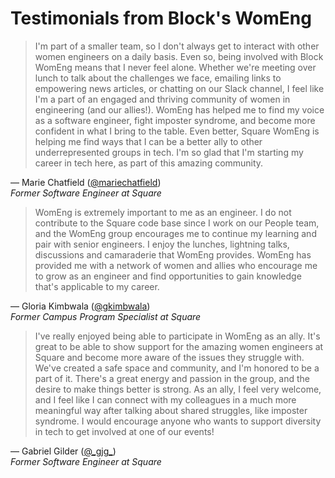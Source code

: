 # Testimonials from Block's WomEng

> I'm part of a smaller team, so I don't always get to interact with other women engineers on a daily basis. Even so, being involved with Block WomEng means that I never feel alone. Whether we're meeting over lunch to talk about the challenges we face, emailing links to empowering news articles, or chatting on our Slack channel, I feel like I'm a part of an engaged and thriving community of women in engineering (and our allies!). WomEng has helped me to find my voice as a software engineer, fight imposter syndrome, and become more confident in what I bring to the table. Even better, Square WomEng is helping me find ways that I can be a better ally to other underrepresented groups in tech. I'm so glad that I'm starting my career in tech here, as part of this amazing community.

— Marie Chatfield ([@mariechatfield](https://twitter.com/mariechatfield))  
_Former Software Engineer at Square_


> WomEng is extremely important to me as an engineer. I do not contribute to the Square code base since I work on our People team, and the WomEng group encourages me to continue my learning and pair with senior engineers. I enjoy the lunches, lightning talks, discussions and camaraderie that WomEng provides. WomEng has provided me with a network of women and allies who encourage me to grow as an engineer and find opportunities to gain knowledge that's applicable to my career. 

— Gloria Kimbwala ([@gkimbwala](https://twitter.com/gkimbwala))  
_Former Campus Program Specialist at Square_


> I've really enjoyed being able to participate in WomEng as an ally. It's great to be able to show support for the amazing women engineers at Square and become more aware of the issues they struggle with. We've created a safe space and community, and I'm honored to be a part of it. There's a great energy and passion in the group, and the desire to make things better is strong. As an ally, I feel very welcome, and I feel like I can connect with my colleagues in a much more meaningful way after talking about shared struggles, like imposter syndrome. I would encourage anyone who wants to support diversity in tech to get involved at one of our events!

— Gabriel Gilder ([@\_gjg\_](https://twitter.com/_gjg_))  
_Former Software Engineer at Square_

